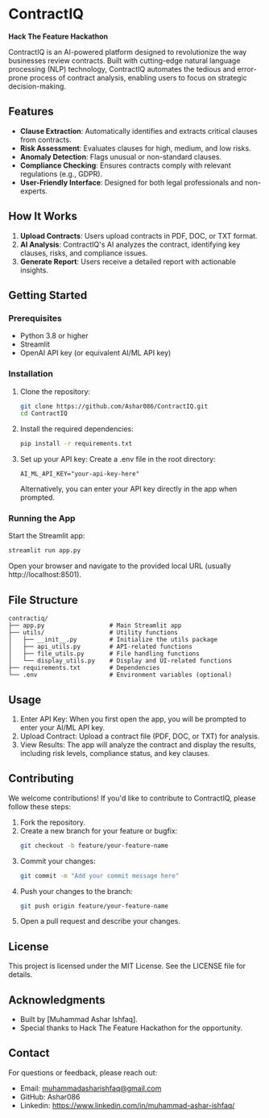 # ContractIQ
**Hack The Feature Hackathon**

ContractIQ is an AI-powered platform designed to revolutionize the way businesses review contracts. Built with cutting-edge natural language processing (NLP) technology, ContractIQ automates the tedious and error-prone process of contract analysis, enabling users to focus on strategic decision-making.

## Features
- **Clause Extraction**: Automatically identifies and extracts critical clauses from contracts.
- **Risk Assessment**: Evaluates clauses for high, medium, and low risks.
- **Anomaly Detection**: Flags unusual or non-standard clauses.
- **Compliance Checking**: Ensures contracts comply with relevant regulations (e.g., GDPR).
- **User-Friendly Interface**: Designed for both legal professionals and non-experts.

## How It Works
1. **Upload Contracts**: Users upload contracts in PDF, DOC, or TXT format.
2. **AI Analysis**: ContractIQ's AI analyzes the contract, identifying key clauses, risks, and compliance issues.
3. **Generate Report**: Users receive a detailed report with actionable insights.

## Getting Started

### Prerequisites
- Python 3.8 or higher
- Streamlit
- OpenAI API key (or equivalent AI/ML API key)

### Installation
1. Clone the repository:
   ```bash
   git clone https://github.com/Ashar086/ContractIQ.git
   cd ContractIQ
   ```

2. Install the required dependencies:
   ```bash
   pip install -r requirements.txt
   ```

3. Set up your API key:
   Create a .env file in the root directory:
   ```plaintext
   AI_ML_API_KEY="your-api-key-here"
   ```
   Alternatively, you can enter your API key directly in the app when prompted.

### Running the App
Start the Streamlit app:
```bash
streamlit run app.py
```
Open your browser and navigate to the provided local URL (usually http://localhost:8501).

## File Structure
```
contractiq/
├── app.py                  # Main Streamlit app
├── utils/                  # Utility functions
│   ├── __init__.py         # Initialize the utils package
│   ├── api_utils.py        # API-related functions
│   ├── file_utils.py       # File handling functions
│   └── display_utils.py    # Display and UI-related functions
├── requirements.txt        # Dependencies
└── .env                    # Environment variables (optional)
```

## Usage
1. Enter API Key: When you first open the app, you will be prompted to enter your AI/ML API key.
2. Upload Contract: Upload a contract file (PDF, DOC, or TXT) for analysis.
3. View Results: The app will analyze the contract and display the results, including risk levels, compliance status, and key clauses.

## Contributing
We welcome contributions! If you'd like to contribute to ContractIQ, please follow these steps:

1. Fork the repository.
2. Create a new branch for your feature or bugfix:
   ```bash
   git checkout -b feature/your-feature-name
   ```
3. Commit your changes:
   ```bash
   git commit -m "Add your commit message here"
   ```
4. Push your changes to the branch:
   ```bash
   git push origin feature/your-feature-name
   ```
5. Open a pull request and describe your changes.

## License
This project is licensed under the MIT License. See the LICENSE file for details.

## Acknowledgments
- Built by [Muhammad Ashar Ishfaq].
- Special thanks to Hack The Feature Hackathon for the opportunity.

## Contact
For questions or feedback, please reach out:
- Email: muhammadasharishfaq@gmail.com
- GitHub: Ashar086
- Linkedin: https://www.linkedin.com/in/muhammad-ashar-ishfaq/
